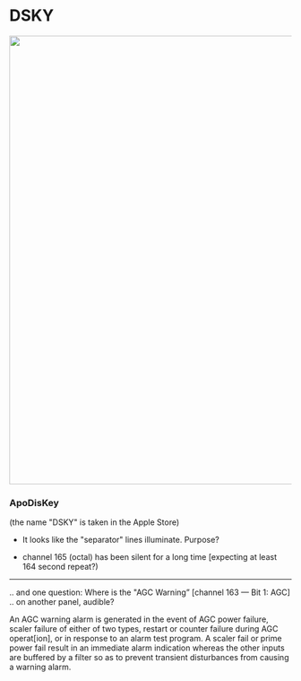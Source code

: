 #  DSKY

<p align="center">
    <img src="https://ramsaycons.com/pix/macOS-DSKY-UL134A.png" width="800"  />
</p>

### ApoDisKey

(the name "DSKY" is taken in the Apple Store)

* It looks like the "separator" lines illuminate.  Purpose?

* channel 165 (octal) has been silent for a long time [expecting at least 164 second repeat?)
_____________________________

.. and one question: Where is the "AGC Warning” [channel 163 — Bit 1: AGC] .. on another panel, audible?

   An AGC warning alarm is generated in the event of AGC power failure, scaler failure of either of 
   two types, restart or counter failure during AGC operat[ion], or in response to an alarm test program. 
   A scaler fail or prime power fail result in an immediate alarm indication whereas the other inputs 
   are buffered by a filter so as to prevent transient disturbances from causing a warning alarm.


